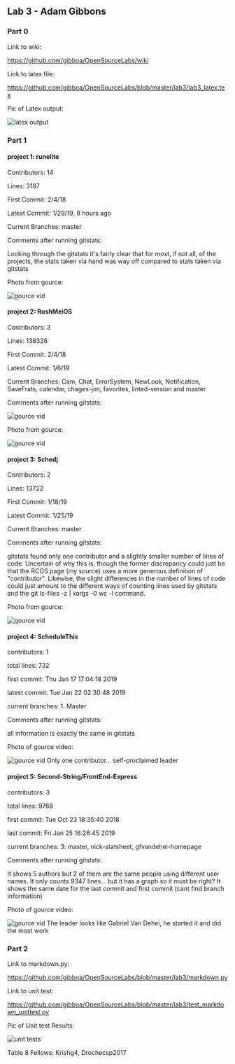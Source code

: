 ## Lab 3 - Adam Gibbons

### Part 0

Link to wiki:

https://github.com/gibboa/OpenSourceLabs/wiki

Link to latex file:

https://github.com/gibboa/OpenSourceLabs/blob/master/lab3/lab3_latex.tex

Pic of Latex output:

![latex output](latex_ouput.PNG)

### Part 1

#### project 1: runelite
Contributors: 14

Lines: 3187

First Commit: 2/4/18

Latest Commit: 1/29/19, 8 hours ago

Current Branches: master

Comments after running gitstats:

Looking through the gitstats it's fairly clear that for most, if not all, of the projects, the stats taken via hand was way off compared to stats taken via gitstats

Photo from gource:

![gource vid](lab3_runelite.jpg)

#### project 2: RushMeiOS
Contributors: 3

Lines: 138326

First Commit: 2/4/18

Latest Commit: 1/6/19

Current Branches: Cam, Chat, ErrorSystem, NewLook, Notification, SaveFrats, calendar, chages-jim, favorites, linted-version and master

Comments after running gitstats:

![gource vid](lab3_gitstats_all.jpg)

Photo from gource:

![gource vid](lab3_rush.jpg)

#### project 3: Schedj

Contributors: 2

Lines: 13722

First Commit: 1/18/19

Latest Commit: 1/25/19

Current Branches: master

Comments after running gitstats:

gitstats found only one contributor and a slightly smaller number of lines of code. Uncertain of why this is, though the former discrepancy could just be that the RCOS page (my source) uses a more generous definition of "contributor". Likewise, the slight differences in the number of lines of code could just amount to the different ways of counting lines used by gitstats and the git ls-files -z | xargs -0 wc -l command.

Photo from gource:

![gource vid](lab3_sch.jpg)
#### project 4: ScheduleThis

contributors: 1

total lines: 732

first commit: Thu Jan 17 17:04:18 2019

latest commit: Tue Jan 22 02:30:48 2019

current branches: 1. Master

Comments after running gitstats:

all information is exactly the same in gitstats

Photo of gource video:

![gource vid](gource_schedulethis.png)
Only one contributor... self-proclaimed leader
#### project 5: Second-String/FrontEnd-Express

contributors: 3

total lines: 9768

first commit: Tue Oct 23 18:35:40 2018

last commit: Fri Jan 25 16:26:45 2019

current branches: 3: master, nick-statsheet, gfvandehei-homepage

Comments after running gitstats:

It shows 5 authors but 2 of them are the same people using different user names.	It only counts 9347 lines... but it has a graph so it must be right? It shows the same date for the last commit and first commit
(cant find branch information)

Photo of gource video:

![gource vid](gource_secondstring.png)
The leader looks like Gabriel Van Dehei, he started it and did the most work

### Part 2

Link to markdown.py:

https://github.com/gibboa/OpenSourceLabs/blob/master/lab3/markdown.py

Link to unit test:

https://github.com/gibboa/OpenSourceLabs/blob/master/lab3/test_markdown_unittest.py

Pic of Unit test Results:

![unit tests](lab3_unit_test_results.PNG)

Table 8 Fellows: Krishg4, Drochecsp2017
